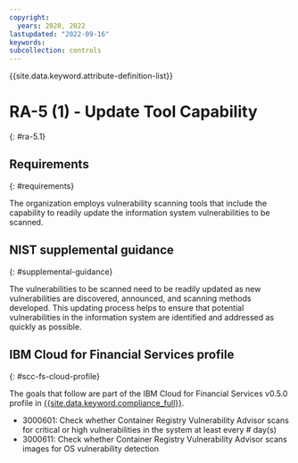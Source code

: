 ```yaml
---
copyright:
  years: 2020, 2022
lastupdated: "2022-09-16"
keywords: 
subcollection: controls
---
```


{{site.data.keyword.attribute-definition-list}}

# RA-5 (1) - Update Tool Capability
{: #ra-5.1}

## Requirements
{: #requirements}

The organization employs vulnerability scanning tools that include the capability to readily update the information system vulnerabilities to be scanned.

## NIST supplemental guidance
{: #supplemental-guidance}

The vulnerabilities to be scanned need to be readily updated as new vulnerabilities are discovered, announced, and scanning methods developed. This updating process helps to ensure that potential vulnerabilities in the information system are identified and addressed as quickly as possible.


## IBM Cloud for Financial Services profile
{: #scc-fs-cloud-profile}

The goals that follow are part of the IBM Cloud for Financial Services v0.5.0 profile in [{{site.data.keyword.compliance_full}}](/docs/security-compliance?topic=security-compliance-getting-started).

- 3000601: Check whether Container Registry Vulnerability Advisor scans for critical or high vulnerabilities in the system at least every # day(s)
- 3000611: Check whether Container Registry Vulnerability Advisor scans images for OS vulnerability detection
